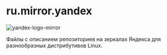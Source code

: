 # ru.mirror.yandex
![yandex-logo-mirror](https://user-images.githubusercontent.com/417082/165665771-8b866ec3-4b25-4a3f-b246-e7cd22931b2a.png)

Файлы с описанием репозиториев на зеркалах Яндекса для разнообразных дистрибутивов Linux.
